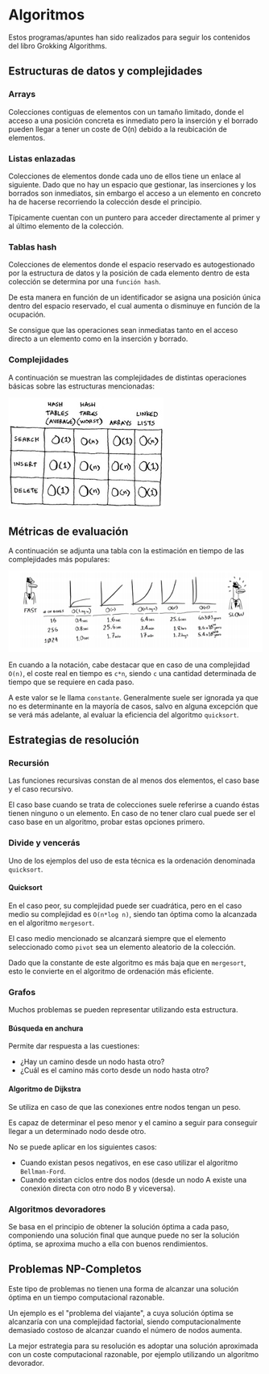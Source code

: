 # Algoritmos

Estos programas/apuntes han sido realizados para seguir los contenidos del libro Grokking Algorithms.

## Estructuras de datos y complejidades

### Arrays

Colecciones contiguas de elementos con un tamaño limitado, donde el acceso a una posición concreta es inmediato pero la
inserción y el borrado pueden llegar a tener un coste de O(n) debido a la reubicación de elementos.

### Listas enlazadas

Colecciones de elementos donde cada uno de ellos tiene un enlace al siguiente. Dado que no hay un espacio que gestionar,
las inserciones y los borrados son inmediatos, sin embargo el acceso a un elemento en concreto ha de hacerse recorriendo
la colección desde el principio.

Típicamente cuentan con un puntero para acceder directamente al primer y al último elemento de la colección.

### Tablas hash

Colecciones de elementos donde el espacio reservado es autogestionado por la estructura de datos y la posición de cada
elemento dentro de esta colección se determina por una `función hash`.

De esta manera en función de un identificador se asigna una posición única dentro del espacio reservado, el cual aumenta
o disminuye en función de la ocupación.

Se consigue que las operaciones sean inmediatas tanto en el acceso directo a un
elemento como en la inserción y borrado.

### Complejidades

A continuación se muestran las complejidades de distintas operaciones básicas sobre las estructuras mencionadas:

![data structures](./doc/data_structures.jpg)

## Métricas de evaluación

A continuación se adjunta una tabla con la estimación en tiempo de las complejidades más populares:

![big o notation](./doc/big_o_notation.png)

En cuando a la notación, cabe destacar que en caso de una complejidad ` O(n)`, el coste real en tiempo es `c*n`, siendo
`c` una cantidad determinada de tiempo que se requiere en cada paso.

A este valor se le llama `constante`. Generalmente suele ser ignorada ya que no es determinante en la mayoría de casos,
salvo en alguna excepción que se verá más adelante, al evaluar la eficiencia del algoritmo `quicksort`. 

## Estrategias de resolución

### Recursión

Las funciones recursivas constan de al menos dos elementos, el caso base y el caso recursivo.

El caso base cuando se trata de colecciones suele referirse a cuando éstas tienen ninguno o un elemento. En caso de no tener claro cual puede ser el caso base en un algoritmo, probar estas opciones primero.

### Divide y vencerás

Uno de los ejemplos del uso de esta técnica es la ordenación denominada `quicksort`.

#### Quicksort

En el caso peor, su complejidad puede ser cuadrática, pero en el caso medio su complejidad es `O(n*log n)`, siendo tan
óptima como la alcanzada en el algoritmo `mergesort`.

El caso medio mencionado se alcanzará siempre que el elemento seleccionado como `pivot` sea un elemento aleatorio de la
colección.

Dado que la constante de este algoritmo es más baja que en `mergesort`, esto le convierte en el algoritmo de ordenación
más eficiente.

### Grafos

Muchos problemas se pueden representar utilizando esta estructura.

#### Búsqueda en anchura

Permite dar respuesta a las cuestiones:

- ¿Hay un camino desde un nodo hasta otro?
- ¿Cuál es el camino más corto desde un nodo hasta otro?

#### Algoritmo de Dijkstra

Se utiliza en caso de que las conexiones entre nodos tengan un peso.

Es capaz de determinar el peso menor y el camino a seguir para conseguir llegar a un determinado nodo desde otro.

No se puede aplicar en los siguientes casos:

- Cuando existan pesos negativos, en ese caso utilizar el algoritmo `Bellman-Ford`.
- Cuando existan ciclos entre dos nodos (desde un nodo A existe una conexión directa con otro nodo B y viceversa).

### Algoritmos devoradores

Se basa en el principio de obtener la solución óptima a cada paso, componiendo una solución final que aunque puede no
ser la solución óptima, se aproxima mucho a ella con buenos rendimientos.

## Problemas NP-Completos

Este tipo de problemas no tienen una forma de alcanzar una solución óptima en un tiempo computacional razonable.

Un ejemplo es el "problema del viajante", a cuya solución óptima se alcanzaría con una complejidad factorial, siendo
computacionalmente demasiado costoso de alcanzar cuando el número de nodos aumenta.

La mejor estrategia para su resolución es adoptar una solución aproximada con un coste computacional razonable, por
ejemplo utilizando un algoritmo devorador.